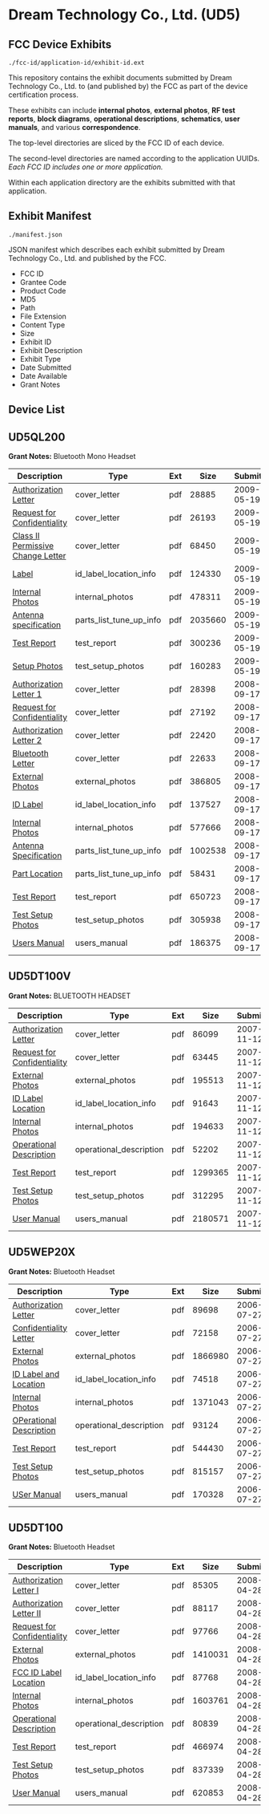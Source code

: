 # Dream Technology Co., Ltd. (UD5)
## FCC Device Exhibits

```
./fcc-id/application-id/exhibit-id.ext
```

This repository contains the exhibit documents submitted by Dream Technology Co., Ltd. to (and published by) the FCC as part of the device certification process.

These exhibits can include **internal photos**, **external photos**, **RF test reports**, **block diagrams**, **operational descriptions**, **schematics**, **user manuals**, and various **correspondence**.

The top-level directories are sliced by the FCC ID of each device.

The second-level directories are named according to the application UUIDs. *Each FCC ID includes one or more application.*

Within each application directory are the exhibits submitted with that application. 

## Exhibit Manifest

```
./manifest.json
```

JSON manifest which describes each exhibit submitted by Dream Technology Co., Ltd. and published by the FCC.

- FCC ID
- Grantee Code
- Product Code
- MD5
- Path
- File Extension
- Content Type
- Size
- Exhibit ID
- Exhibit Description
- Exhibit Type
- Date Submitted
- Date Available
- Grant Notes

## Device List
## UD5QL200
**Grant Notes:** Bluetooth Mono Headset

| Description | Type | Ext | Size | Submitted | Available |
| ----------- | ---- | --- | ---- | --------- | --------- |
| [Authorization Letter](UD5QL200/0122f90a664fe12ee64f1a0fae081718/1112868.pdf) | cover_letter | pdf | 28885 | 2009-05-19 | 2009-05-19 |
| [Request for Confidentiality](UD5QL200/0122f90a664fe12ee64f1a0fae081718/1112869.pdf) | cover_letter | pdf | 26193 | 2009-05-19 | 2009-05-19 |
| [Class II Permissive Change Letter](UD5QL200/0122f90a664fe12ee64f1a0fae081718/1112870.pdf) | cover_letter | pdf | 68450 | 2009-05-19 | 2009-05-19 |
| [Label](UD5QL200/0122f90a664fe12ee64f1a0fae081718/1112871.pdf) | id_label_location_info | pdf | 124330 | 2009-05-19 | 2009-05-19 |
| [Internal Photos](UD5QL200/0122f90a664fe12ee64f1a0fae081718/1112875.pdf) | internal_photos | pdf | 478311 | 2009-05-19 | 2009-11-15 |
| [Antenna specification](UD5QL200/0122f90a664fe12ee64f1a0fae081718/1112873.pdf) | parts_list_tune_up_info | pdf | 2035660 | 2009-05-19 | 2009-05-19 |
| [Test Report](UD5QL200/0122f90a664fe12ee64f1a0fae081718/1112872.pdf) | test_report | pdf | 300236 | 2009-05-19 | 2009-05-19 |
| [Setup Photos](UD5QL200/0122f90a664fe12ee64f1a0fae081718/1112876.pdf) | test_setup_photos | pdf | 160283 | 2009-05-19 | 2009-11-15 |
| [Authorization Letter 1](UD5QL200/4db953664bd673535c96636603b06fcc/1002310.pdf) | cover_letter | pdf | 28398 | 2008-09-17 | 2008-09-17 |
| [Request for Confidentiality](UD5QL200/4db953664bd673535c96636603b06fcc/1002311.pdf) | cover_letter | pdf | 27192 | 2008-09-17 | 2008-09-17 |
| [Authorization Letter 2](UD5QL200/4db953664bd673535c96636603b06fcc/1002312.pdf) | cover_letter | pdf | 22420 | 2008-09-17 | 2008-09-17 |
| [Bluetooth Letter](UD5QL200/4db953664bd673535c96636603b06fcc/1002313.pdf) | cover_letter | pdf | 22633 | 2008-09-17 | 2008-09-17 |
| [External Photos](UD5QL200/4db953664bd673535c96636603b06fcc/1002318.pdf) | external_photos | pdf | 386805 | 2008-09-17 | 2009-03-16 |
| [ID Label](UD5QL200/4db953664bd673535c96636603b06fcc/1002316.pdf) | id_label_location_info | pdf | 137527 | 2008-09-17 | 2008-09-17 |
| [Internal Photos](UD5QL200/4db953664bd673535c96636603b06fcc/1002319.pdf) | internal_photos | pdf | 577666 | 2008-09-17 | 2009-03-16 |
| [Antenna Specification](UD5QL200/4db953664bd673535c96636603b06fcc/1002314.pdf) | parts_list_tune_up_info | pdf | 1002538 | 2008-09-17 | 2008-09-17 |
| [Part Location](UD5QL200/4db953664bd673535c96636603b06fcc/1002315.pdf) | parts_list_tune_up_info | pdf | 58431 | 2008-09-17 | 2008-09-17 |
| [Test Report](UD5QL200/4db953664bd673535c96636603b06fcc/1002317.pdf) | test_report | pdf | 650723 | 2008-09-17 | 2008-09-17 |
| [Test Setup Photos](UD5QL200/4db953664bd673535c96636603b06fcc/1002320.pdf) | test_setup_photos | pdf | 305938 | 2008-09-17 | 2009-03-16 |
| [Users Manual](UD5QL200/4db953664bd673535c96636603b06fcc/1002321.pdf) | users_manual | pdf | 186375 | 2008-09-17 | 2009-03-16 |
## UD5DT100V
**Grant Notes:** BLUETOOTH HEADSET

| Description | Type | Ext | Size | Submitted | Available |
| ----------- | ---- | --- | ---- | --------- | --------- |
| [Authorization Letter](UD5DT100V/f1140814484b9c8d8460bc7ca642ba3d/867294.pdf) | cover_letter | pdf | 86099 | 2007-11-12 | 2007-11-12 |
| [Request for Confidentiality](UD5DT100V/f1140814484b9c8d8460bc7ca642ba3d/867296.pdf) | cover_letter | pdf | 63445 | 2007-11-12 | 2007-11-12 |
| [External Photos](UD5DT100V/f1140814484b9c8d8460bc7ca642ba3d/867301.pdf) | external_photos | pdf | 195513 | 2007-11-12 | 2007-11-12 |
| [ID Label Location](UD5DT100V/f1140814484b9c8d8460bc7ca642ba3d/867302.pdf) | id_label_location_info | pdf | 91643 | 2007-11-12 | 2007-11-12 |
| [Internal Photos](UD5DT100V/f1140814484b9c8d8460bc7ca642ba3d/867303.pdf) | internal_photos | pdf | 194633 | 2007-11-12 | 2007-11-12 |
| [Operational Description](UD5DT100V/f1140814484b9c8d8460bc7ca642ba3d/867300.pdf) | operational_description | pdf | 52202 | 2007-11-12 | 2007-11-12 |
| [Test Report](UD5DT100V/f1140814484b9c8d8460bc7ca642ba3d/867304.pdf) | test_report | pdf | 1299365 | 2007-11-12 | 2007-11-12 |
| [Test Setup Photos](UD5DT100V/f1140814484b9c8d8460bc7ca642ba3d/867305.pdf) | test_setup_photos | pdf | 312295 | 2007-11-12 | 2007-11-12 |
| [User Manual](UD5DT100V/f1140814484b9c8d8460bc7ca642ba3d/867299.pdf) | users_manual | pdf | 2180571 | 2007-11-12 | 2007-11-12 |
## UD5WEP20X
**Grant Notes:** Bluetooth Headset

| Description | Type | Ext | Size | Submitted | Available |
| ----------- | ---- | --- | ---- | --------- | --------- |
| [Authorization Letter](UD5WEP20X/0f0ceaa8672dc17adb25c1405b96cc6d/686821.pdf) | cover_letter | pdf | 89698 | 2006-07-27 | 2006-07-27 |
| [Confidentiality Letter](UD5WEP20X/0f0ceaa8672dc17adb25c1405b96cc6d/686823.pdf) | cover_letter | pdf | 72158 | 2006-07-27 | 2006-07-27 |
| [External Photos](UD5WEP20X/0f0ceaa8672dc17adb25c1405b96cc6d/686825.pdf) | external_photos | pdf | 1866980 | 2006-07-27 | 2006-07-27 |
| [ID Label and Location](UD5WEP20X/0f0ceaa8672dc17adb25c1405b96cc6d/686826.pdf) | id_label_location_info | pdf | 74518 | 2006-07-27 | 2006-07-27 |
| [Internal Photos](UD5WEP20X/0f0ceaa8672dc17adb25c1405b96cc6d/686827.pdf) | internal_photos | pdf | 1371043 | 2006-07-27 | 2006-07-27 |
| [OPerational Description](UD5WEP20X/0f0ceaa8672dc17adb25c1405b96cc6d/686824.pdf) | operational_description | pdf | 93124 | 2006-07-27 | 2006-07-27 |
| [Test Report](UD5WEP20X/0f0ceaa8672dc17adb25c1405b96cc6d/686828.pdf) | test_report | pdf | 544430 | 2006-07-27 | 2006-07-27 |
| [Test Setup Photos](UD5WEP20X/0f0ceaa8672dc17adb25c1405b96cc6d/686829.pdf) | test_setup_photos | pdf | 815157 | 2006-07-27 | 2006-07-27 |
| [USer Manual](UD5WEP20X/0f0ceaa8672dc17adb25c1405b96cc6d/686832.pdf) | users_manual | pdf | 170328 | 2006-07-27 | 2006-07-27 |
## UD5DT100
**Grant Notes:** Bluetooth Headset

| Description | Type | Ext | Size | Submitted | Available |
| ----------- | ---- | --- | ---- | --------- | --------- |
| [Authorization Letter I](UD5DT100/53a6f05da6ea9a624ac1b78d22e2b898/933815.pdf) | cover_letter | pdf | 85305 | 2008-04-28 | 2008-04-28 |
| [Authorization Letter II](UD5DT100/53a6f05da6ea9a624ac1b78d22e2b898/933816.pdf) | cover_letter | pdf | 88117 | 2008-04-28 | 2008-04-28 |
| [Request for Confidentiality](UD5DT100/53a6f05da6ea9a624ac1b78d22e2b898/933818.pdf) | cover_letter | pdf | 97766 | 2008-04-28 | 2008-04-28 |
| [External Photos](UD5DT100/53a6f05da6ea9a624ac1b78d22e2b898/933823.pdf) | external_photos | pdf | 1410031 | 2008-04-28 | 2008-04-28 |
| [FCC ID Label Location](UD5DT100/53a6f05da6ea9a624ac1b78d22e2b898/933824.pdf) | id_label_location_info | pdf | 87768 | 2008-04-28 | 2008-04-28 |
| [Internal Photos](UD5DT100/53a6f05da6ea9a624ac1b78d22e2b898/933825.pdf) | internal_photos | pdf | 1603761 | 2008-04-28 | 2008-04-28 |
| [Operational Description](UD5DT100/53a6f05da6ea9a624ac1b78d22e2b898/933822.pdf) | operational_description | pdf | 80839 | 2008-04-28 | 2008-04-28 |
| [Test Report](UD5DT100/53a6f05da6ea9a624ac1b78d22e2b898/933826.pdf) | test_report | pdf | 466974 | 2008-04-28 | 2008-04-28 |
| [Test Setup Photos](UD5DT100/53a6f05da6ea9a624ac1b78d22e2b898/933827.pdf) | test_setup_photos | pdf | 837339 | 2008-04-28 | 2008-04-28 |
| [User Manual](UD5DT100/53a6f05da6ea9a624ac1b78d22e2b898/933819.pdf) | users_manual | pdf | 620853 | 2008-04-28 | 2008-04-28 |
